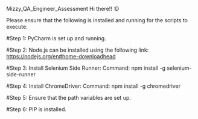 Mizzy_QA_Engineer_Assessment
Hi there!! :D

Please ensure that the following is installed and running for the scripts to execute:

#Step 1:
PyCharm is set up and running.

#Step 2:
Node.js can be installed using the following link:
https://nodejs.org/en#home-downloadhead

#Step 3:
Install Selenium Side Runner:
Command: npm install -g selenium-side-runner

#Step 4:
Install ChromeDriver:
Command: npm install -g chromedriver

#Step 5:
Ensure that the path variables are set up.

#Step 6:
PIP is installed.
